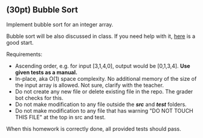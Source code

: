## (30pt) Bubble Sort

Implement bubble sort for an integer array.

Bubble sort will be also discussed in class. If you need help with it, [here](https://www.geeksforgeeks.org/bubble-sort/) is a good start. 

Requirements:

- Ascending order, e.g. for input [3,1,4,0], output would be [0,1,3,4]. **Use given tests as a manual.**
- In-place, aka O(1) space complexity. No additional memory of the size of the input array is allowed. Not sure, clarify with the teacher.
- Do not create any new file or delete existing file in the repo. The grader bot checks for this.
- Do not make modification to any file outside the ***src*** and ***test*** folders.
- Do not make modification to any file that has warning "DO NOT TOUCH THIS FILE" at the top in src and test.

When this homework is correctly done, all provided tests should pass.


